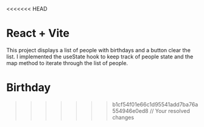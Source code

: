 <<<<<<< HEAD
# React + Vite

This project displays a list of people with birthdays and a button clear the list. I implemented the useState hook to keep track of people state and the map method to iterate through the list of people.
# Birthday
>>>>>>> b1cf54f01e66c1d95541add7ba76a554946e0ed8
// Your resolved changes
